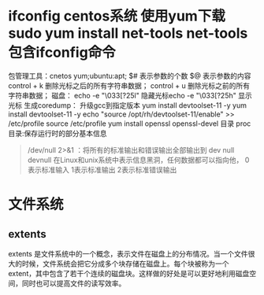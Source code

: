 # ifconfig centos系统  使用yum下载 sudo yum install net-tools  net-tools 包含ifconfig命令
包管理工具：cnetos  yum;ubuntu:apt;
$# 表示参数的个数
$@ 表示参数的内容
control + k 删除光标之后的所有字符串数据；
control + u 删除光标之前的所有字符串数据；
磁盘：
echo -e "\033[?25l"  隐藏光标echo -e "\033[?25h" 显示光标
生成coredump：
升级gcc到指定版本
yum install devtoolset-11 -y
yum install devtoolset-11 -y
echo "source /opt/rh/devtoolset-11/enable" >> /etc/profile
source /etc/profile
yum install openssl openssl-devel
目录
proc 目录:保存运行时的部分基本信息
 >/dev/null 2>&1 ：将所有的标准输出和错误输出全部输出到 dev null 
devnull 在Linux和unix系统中表示信息黑洞，任何数据都可以指向他，
0 表示标准输入
1表示标准输出
2表示标准错误输出
# 文件系统
## extents
extents 是文件系统中的一个概念，表示文件在磁盘上的分布情况。当一个文件很大的时候，文件系统会把它分成多个块存储在磁盘上。每个块被称为一个 extent，其中包含了若干个连续的磁盘块。这样做的好处是可以更好地利用磁盘空间，同时也可以提高文件的读写效率。